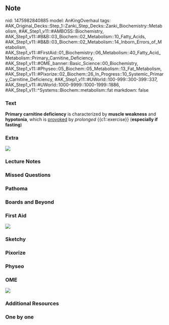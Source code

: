 ## Note
nid: 1475982840885
model: AnKingOverhaul
tags: #AK_Original_Decks::Step_1::Zanki_Step_Decks::Zanki_Biochemistry::Metabolism, #AK_Step1_v11::#AMBOSS::Biochemistry, #AK_Step1_v11::#B&B::03_Biochem::02_Metabolism::10_Fatty_Acids, #AK_Step1_v11::#B&B::03_Biochem::02_Metabolism::14_Inborn_Errors_of_Metabolism, #AK_Step1_v11::#FirstAid::01_Biochemistry::06_Metabolism::40_Fatty_Acid_Metabolism::Primary_Carnitine_Deficiency, #AK_Step1_v11::#OME_banner::Basic_Science::00_Biochemistry, #AK_Step1_v11::#Physeo::05_Biochem::05_Metabolism::13_Fat_Metabolism, #AK_Step1_v11::#Pixorize::02_Biochem::26_In_Progress::10_Systemic_Primary_Carnitine_Deficiency, #AK_Step1_v11::#UWorld::100-999::300-399::337, #AK_Step1_v11::#UWorld::1000-9999::1000-1999::1886, #AK_Step1_v11::^Systems::Biochem::metabolism::fat
markdown: false

### Text
<div>
  <b>Primary carnitine deficiency</b> is characterized by <b>muscle
  weakness</b> and <b>hypotonia</b>, which is <u>provoked</u> by
  <i>prolonged</i> {{c1::exercise}} (<b>especially if fasting</b>)
</div>

### Extra
<img src="MCAD%20vs%20Primary%20Carnitine_1606536512076.png">

### Lecture Notes


### Missed Questions


### Pathoma


### Boards and Beyond


### First Aid
<img src="tmplhWmdJ.png">

### Sketchy


### Pixorize


### Physeo


### OME
<div class="ome-widget">
  <a href=
  "https://onlinemeded.org/spa/biochemistry?ref=anki"><img src=
  "_OME_AnkiFlashcards_Topic_6.png"></a>
</div>

### Additional Resources


### One by one

